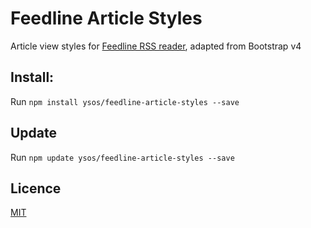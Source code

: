 # Feedline Article Styles

Article view styles for [Feedline RSS reader](https://github.com/Ysos/feedline), adapted from Bootstrap v4

## Install:
Run `npm install ysos/feedline-article-styles --save`

## Update
Run `npm update ysos/feedline-article-styles --save`

## Licence
[MIT](LICENCE)
